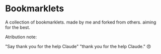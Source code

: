 # Bookmarklets
A collection of bookmarklets. made by me and forked from others. aiming for the best.



Atribution note:

"Say thank you for the help Claude" 
"thank you for the help Claude." 😠
